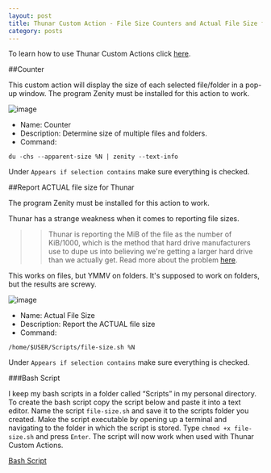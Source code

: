 ```yaml
---
layout: post
title: Thunar Custom Action - File Size Counters and Actual File Size for Linux
category: posts
---
```

To learn how to use Thunar Custom Actions click [here](https://birchwell.github.io/posts/thunar-custom-actions-tutorial-convert-video-to-avi/).

##Counter

This custom action will display the size of each selected file/folder in a pop-up window. The program Zenity must be installed for this action to work.

![image](http://i.imgur.com/yvdoHyX.png)

* Name: Counter
* Description: Determine size of multiple files and folders.
* Command: 

`du -chs --apparent-size %N | zenity --text-info`

Under `Appears if selection contains` make sure everything is checked.

##Report ACTUAL file size for Thunar

The program Zenity must be installed for this action to work.

Thunar has a strange weakness when it comes to reporting file sizes.

>>Thunar is reporting the MiB of the file as the number of KiB/1000, which is the method that hard drive manufacturers use to dupe us into believing we're getting a larger hard drive than we actually get.  Read more about the problem [here](http://pclosmag.com/html/Issues/201307/page01.html).

This works on files, but YMMV on folders. It's supposed to work on folders, but the results are screwy.

![image](http://i.imgur.com/76KBJlX.png)

* Name: Actual File Size
* Description: Report the ACTUAL file size
* Command: 

`/home/$USER/Scripts/file-size.sh %N`

Under `Appears if selection contains` make sure everything is checked.

###Bash Script

I keep my bash scripts in a folder called “Scripts” in my personal directory. To create the bash script copy the script below and paste it into a text editor. Name the script `file-size.sh` and save it to the scripts folder you created. Make the script executable by opening up a terminal and navigating to the folder in which the script is stored. Type `chmod +x file-size.sh` and press `Enter`. The script will now work when used with Thunar Custom Actions.

[Bash Script](https://gist.github.com/Birchwell/e1dcb5055cfea83b8f28)
